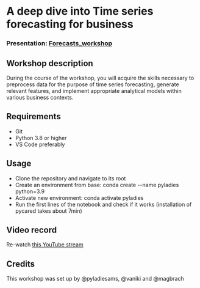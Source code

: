 
# A deep dive into Time series forecasting for business
### Presentation: [Forecasts_workshop](workshop/Forecasts_workshop.pdf)

## Workshop description
During the course of the workshop, you will acquire the skills necessary to preprocess data for the purpose of time series forecasting, generate relevant features, and implement appropriate analytical models within various business contexts.

## Requirements
* Git
* Python 3.8 or higher
* VS Code preferably

## Usage
* Clone the repository and navigate to its root
* Create an environment from base: conda create --name pyladies python=3.9
* Activate new environment: conda activate pyladies
* Run the first lines of the notebook and check if it works (installation of pycared takes about 7min)

## Video record
Re-watch [this YouTube stream](https://github.com/pyladiesams/time-series-forecasting-sep2023)

## Credits
This workshop was set up by @pyladiesams, @vaniki and @magbrach
